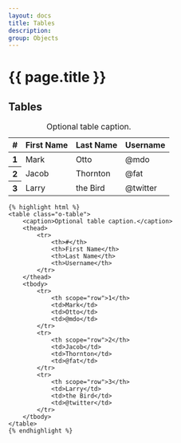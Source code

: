 ```yaml
---
layout: docs
title: Tables
description: 
group: Objects
---
```


# {{ page.title }}

<section id="headings clearfix">
	<h2 class="section__title">Tables</h2>
	<table class="o-table">
		<caption>Optional table caption.</caption>
		<thead>
			<tr>
				<th>#</th>
				<th>First Name</th>
				<th>Last Name</th>
				<th>Username</th>
			</tr>
		</thead>
		<tbody>
			<tr>
				<th scope="row">1</th>
				<td>Mark</td>
				<td>Otto</td>
				<td>@mdo</td>
			</tr>
			<tr>
				<th scope="row">2</th>
				<td>Jacob</td>
				<td>Thornton</td>
				<td>@fat</td>
			</tr>
			<tr>
				<th scope="row">3</th>
				<td>Larry</td>
				<td>the Bird</td>
				<td>@twitter</td>
			</tr>
		</tbody>
	</table>

	
	{% highlight html %}
	<table class="o-table">
		<caption>Optional table caption.</caption>
		<thead>
			<tr>
				<th>#</th>
				<th>First Name</th>
				<th>Last Name</th>
				<th>Username</th>
			</tr>
		</thead>
		<tbody>
			<tr>
				<th scope="row">1</th>
				<td>Mark</td>
				<td>Otto</td>
				<td>@mdo</td>
			</tr>
			<tr>
				<th scope="row">2</th>
				<td>Jacob</td>
				<td>Thornton</td>
				<td>@fat</td>
			</tr>
			<tr>
				<th scope="row">3</th>
				<td>Larry</td>
				<td>the Bird</td>
				<td>@twitter</td>
			</tr>
		</tbody>
	</table>
	{% endhighlight %}

</section>